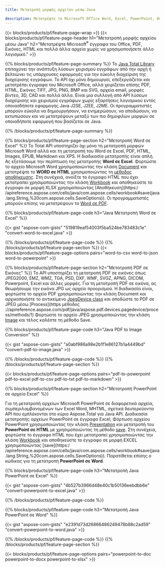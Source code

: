 ```yaml
---
title: Μετατροπή μορφής αρχείου μέσω Java 

description: Μετατρέψτε το Microsoft Office Word, Excel, PowerPoint, Outlook, PDF, HTML, τρισδιάστατες εικόνες, διαγράμματα, μορφές βίντεο και διάφορες άλλες μορφές με λίγες μόνο γραμμές κώδικα Java.
---
```


{{< blocks/products/pf/feature-page-wrap >}}
{{< blocks/products/pf/feature-page-header h1="Μετατροπή μορφής αρχείου μέσω Java" h2="Μετατρέψτε Microsoft<sup>&reg;</sup> έγγραφα του Office, PDF, Εικόνες, HTML και πολλά άλλα αρχεία χωρίς να χρησιμοποιήσετε άλλο λογισμικό." >}}

{{% blocks/products/pf/feature-page-summary %}}
Το [Java Total Library](https://products.aspose.com/total/java/) επιταχύνει την ανάπτυξη λύσεων χειρισμού εγγράφων από την αρχή ή βελτιώνει τις υπάρχουσες εφαρμογές για την εύκολη διαχείριση της διαχείρισης εγγράφων. Το API όχι μόνο δημιουργεί, επεξεργάζεται και μετατρέπει έγγραφα του Microsoft Office, αλλά χειρίζεται επίσης PDF, HTML, Εικόνες TIFF, JPG, PNG, BMP και SVG, αρχεία email, μορφές βίντεο, 3D, CAD και πολλά άλλα. Είναι μια συλλογή από API λύσεων διαχείρισης και χειρισμού εγγράφων χωρίς εξαρτήσεις λογισμικού εντός οποιασδήποτε εφαρμογής Java J2SE, J2EE, J2ME. Οι προγραμματιστές μπορούν εύκολα να δημιουργήσουν, να ενημερώσουν, να αποδώσουν, να εκτυπώσουν και να μετατρέψουν μεταξύ των πιο δημοφιλών μορφών σε οποιαδήποτε εφαρμογή που βασίζεται σε Java.

{{% /blocks/products/pf/feature-page-summary  %}}

{{% blocks/products/pf/feature-page-section  h2="Μετατροπή Word σε Excel" %}}
Το Total API υποστηρίζει όχι μόνο τη μετατροπή μορφών Microsoft Word αλλά και τη μετατροπή του Word σε Excel, PDF, HTML, Images, EPUB, Markdown και XPS. Η διαδικασία μετατροπής είναι απλή. Ας εξετάσουμε την περίπτωση της μετατροπής **Word σε Excel**. Φορτώστε το αρχείο Microsoft Word χρησιμοποιώντας την κλάση [Document](https://reference.aspose.com/words/java/com.aspose.words/Document) και μετατρέψτε το **WORD σε HTML** χρησιμοποιώντας τη [μέθοδος αποθήκευσης](https://reference.aspose.com/words/java/com.aspose.words/Document#save(java.lang.String,com.aspose.words.SaveOptions)). Στη συνέχεια, ανοίξτε το έγγραφο HTML που έχει μετατραπεί χρησιμοποιώντας την κλάση [Workbook](https://reference.aspose.com/cells/java/com.aspose.cells/Workbook) και αποθηκεύστε το έγγραφο σε μορφή XLSX χρησιμοποιώντας [Αποθήκευση](https:/ /apireference.aspose.com/cells/java/com.aspose.cells/workbook#save(java.lang.String,%20com.aspose.cells.SaveOptions)).
 Οι προγραμματιστές μπορούν επίσης να μετατρέψουν το [Word σε PDF](https://products.aspose.com/words/java/conversion/word-to-pdf/).


{{% blocks/products/pf/feature-page-code h3="Java Μετατροπή Word σε Excel" %}}

{{< gist "aspose-com-gists" "519819eaf54003f5ba524be783483c1e" "convert-word-to-excel.java" >}}

{{% /blocks/products/pf/feature-page-code  %}}
{{% /blocks/products/pf/feature-page-section %}}
{{< blocks/products/pf/feature-page-options pairs="word-to-csv word-to-json word-to-powerpoint" >}}


{{% blocks/products/pf/feature-page-section  h2="Μετατροπή PDF σε Εικόνες" %}}
Το API υποστηρίζει τη μετατροπή PDF σε εικόνες όπως JPEG2000, EMZ, WMZ, TGA, PSD, DXF, WMF, SVGZ, APNG, DICOM, Powerpoint, Excel και άλλες μορφές. Για τη μετατροπή PDF σε εικόνα, ας θεωρήσουμε την εικόνα JPG ως αρχείο προορισμού. Η διαδικασία είναι, φορτώστε το αρχείο PDF χρησιμοποιώντας την κλάση Document και αρχικοποιήστε το αντικείμενο [JpegDevice class](https://reference.aspose.com/pdf/java/aspose.pdf.devices/jpegdevice) και αποδώστε το PDF σε JPEG μέσω [Process](https μέθοδος ://apireference.aspose.com/pdf/java/aspose.pdf.devices.pagedevice/process/methods/1)
Φορτώστε το αρχείο JPEG χρησιμοποιώντας την κλάση [Image](https://reference.aspose.com/imaging/java/aspose.imaging/image) και τέλος καλέστε τη μέθοδο Save.

{{% blocks/products/pf/feature-page-code h3="Java PDF to Image Conversion" %}}

{{< gist "aspose-com-gists" "a0abf986a98e2b1f1e86127b1a4449bd" "convert-pdf-to-image.java" >}}


{{% /blocks/products/pf/feature-page-code  %}}
{{% /blocks/products/pf/feature-page-section %}}

{{< blocks/products/pf/feature-page-options pairs="pdf-to-powerpoint pdf-to-excel pdf-to-csv pdf-to-txt pdf-to-markdown" >}}

{{% blocks/products/pf/feature-page-section  h2="Μετατροπή PowerPoint σε αρχεία Excel" %}}

Για τη μετατροπή αρχείων Microsoft PowerPoint σε διαφορετικά αρχεία, συμπεριλαμβανομένων των Excel Word, MHTML, σχετικά δευτερεύοντα API που εμπλέκονται στο κύριο Aspose.Total για Java API. Διαδικασία μετατροπής αρχείων PowerPoint σε έγγραφο Excel, Φόρτωση αρχείου PowerPoint χρησιμοποιώντας την κλάση [Presentation](https://reference.aspose.com/slides/java/com.aspose.slides/Presentation) και μετατροπή του **PowerPoint σε HTML** με χρησιμοποιώντας τη μέθοδο [save](https://reference.aspose.com/slides/java/com.aspose.slides/Presentation#save-java.lang.String-int-com.aspose.slides.ISaveOptions-). Στη συνέχεια, φορτώστε το έγγραφο HTML που έχει μετατραπεί χρησιμοποιώντας την κλάση [Workbook](https://reference.aspose.com/cells/java/com.aspose.cells/Workbook) και αποθηκεύστε το έγγραφο σε μορφή EXCEL χρησιμοποιώντας [save](https:/ /apireference.aspose.com/cells/java/com.aspose.cells/workbook#save(java.lang.String,%20com.aspose.cells.SaveOptions)). Παρατίθεται επίσης ο κώδικας για τη μετατροπή **PowerPoint σε Word**.

{{% blocks/products/pf/feature-page-code h3="Μετατροπή Java PowerPoint σε Excel" %}}

{{< gist "aspose-com-gists" "4b527b3966d48e40c1b50136eebdbb6e" "convert-powerpoint-to-excel.java" >}}

{{% /blocks/products/pf/feature-page-code %}}

{{% blocks/products/pf/feature-page-code h3="Μετατροπή Java PowerPoint σε Word" %}}

{{< gist "aspose-com-gists" "e2391d73d26866486249478b88c2ad59" "convert-powerpoint-to-word.java" >}}

{{% /blocks/products/pf/feature-page-code %}}
{{% /blocks/products/pf/feature-page-section %}}

{{< blocks/products/pf/feature-page-options pairs="powerpoint-to-doc powerpoint-to-docx powerpoint-to-xlsx" >}}